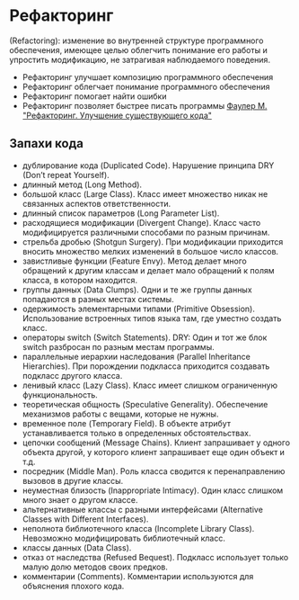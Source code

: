 # Рефакторинг 
(Refactoring): изменение во внутренней структуре программного обеспечения, имеющее целью облегчить понимание его работы и упростить модификацию, не затрагивая наблюдаемого поведения.
- Рефакторинг улучшает композицию программного обеспечения
- Рефакторинг облегчает понимание программного обеспечения
- Рефакторинг помогает найти ошибки
- Рефакторинг позволяет быстрее писать программы
[Фаулер М. "Рефакторинг. Улучшение существующего кода"](pdf)
## Запахи кода
  - дублирование кода (Duplicated Code). Нарушение принципа DRY (Don’t repeat Yourself).
  - длинный метод (Long Method).
  - большой класс (Large Class). Класс имеет множество никак не связанных аспектов ответственности.
  - длинный список параметров (Long Parameter List).
  - расходящиеся модификации (Divergent Change). Класс часто модифицируется различными способами по разным причинам.
  - стрельба дробью (Shotgun Surgery). При модификации приходится вносить множество мелких изменений в большое число классов.
  - завистливые функции (Feature Envy). Метод делает много обращений к другим классам и делает мало обращений к полям класса, в котором находится.
  - группы данных (Data Clumps). Одни и те же группы данных попадаются в разных местах системы.
  - одержимость элементарными типами (Primitive Obsession). Использование встроенных типов языка там, где уместно создать класс.
  - операторы switch (Switch Statements). DRY: Один и тот же блок switch разбросан по разным местам программы.
  - параллельные иерархии наследования (Parallel Inheritance Hierarchies). При порождении подкласса приходится создавать подкласс другого класса.
  - ленивый класс (Lazy Class). Класс имеет слишком ограниченную функциональность.
  - теоретическая общность (Speculative Generality). Обеспечение механизмов работы с вещами, которые не нужны.
  - временное поле (Temporary Field). В объекте атрибут устанавливается только в определенных обстоятельствах.
  - цепочки сообщений (Message Chains). Клиент запрашивает у одного объекта другой, у которого клиент запрашивает еще один объект и т.д.
  - посредник (Middle Man). Роль класса сводится к перенаправлению вызовов в другие классы.
  - неуместная близость (Inappropriate Intimacy). Один класс слишком много знает о другом классе.
  - альтернативные классы с разными интерфейсами (Alternative Classes with Different Interfaces).
  - неполнота библиотечного класса (Incomplete Library Class). Невозможно модифицировать библиотечный класс.
  - классы данных (Data Class).
  - отказ от наследства (Refused Bequest). Подкласс использует только малую долю методов своих предков.
  - комментарии (Comments). Комментарии используются для объяснения плохого кода.
## 
